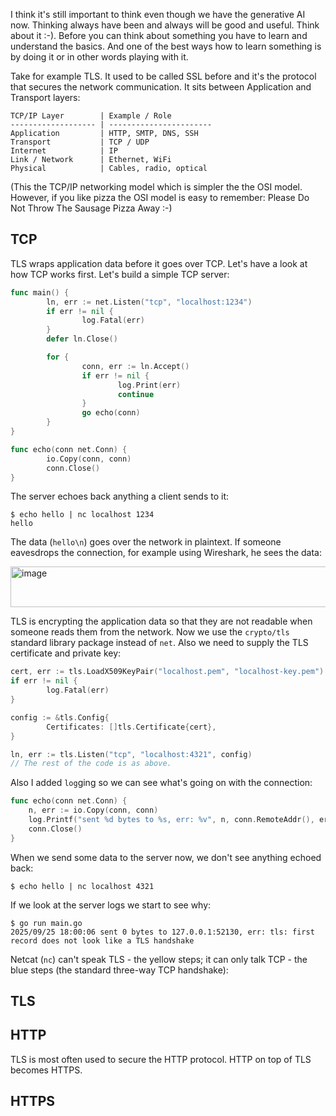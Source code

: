 I think it's still important to think even though we have the generative AI now. Thinking always have been and always will be good and useful. Think about it :-). Before you can think about something you have to learn and understand the basics. And one of the best ways how to learn something is by doing it or in other words playing with it.

Take for example TLS. It used to be called SSL before and it's the protocol that secures the network communication. It sits between Application and Transport layers:

```
TCP/IP Layer        | Example / Role
------------------- | -----------------------
Application         | HTTP, SMTP, DNS, SSH
Transport           | TCP / UDP
Internet            | IP
Link / Network      | Ethernet, WiFi
Physical            | Cables, radio, optical
```

(This the TCP/IP networking model which is simpler the the OSI model. However, if you like pizza the OSI model is easy to remember: Please Do Not Throw The Sausage Pizza Away :-)

## TCP

TLS wraps application data before it goes over TCP. Let's have a look at how TCP works first. Let's build a simple TCP server:

```go
func main() {
        ln, err := net.Listen("tcp", "localhost:1234")
        if err != nil {
                log.Fatal(err)
        }
        defer ln.Close()

        for {
                conn, err := ln.Accept()
                if err != nil {
                        log.Print(err)
                        continue
                }
                go echo(conn)
        }
}

func echo(conn net.Conn) {
        io.Copy(conn, conn)
        conn.Close()
}
```

The server echoes back anything a client sends to it:

```
$ echo hello | nc localhost 1234
hello
```

The data (`hello\n`) goes over the network in plaintext. If someone eavesdrops the connection, for example using Wireshark, he sees the data:

<img width="594" height="65" alt="image" src="https://github.com/user-attachments/assets/b3e1daa4-fd69-49a8-ac85-399f10e50f51" />

TLS is encrypting the application data so that they are not readable when someone reads them from the network. Now we use the `crypto/tls` standard library package instead of `net`. Also we need to supply the TLS certificate and private key:

```go
cert, err := tls.LoadX509KeyPair("localhost.pem", "localhost-key.pem")
if err != nil {
        log.Fatal(err)
}

config := &tls.Config{
        Certificates: []tls.Certificate{cert},
}

ln, err := tls.Listen("tcp", "localhost:4321", config)
// The rest of the code is as above.
```

Also I added `log`ging so we can see what's going on with the connection:

```go
func echo(conn net.Conn) {
	n, err := io.Copy(conn, conn)
	log.Printf("sent %d bytes to %s, err: %v", n, conn.RemoteAddr(), err)
	conn.Close()
}
```

When we send some data to the server now, we don't see anything echoed back:

```
$ echo hello | nc localhost 4321
```

If we look at the server logs we start to see why:

```
$ go run main.go 
2025/09/25 18:00:06 sent 0 bytes to 127.0.0.1:52130, err: tls: first record does not look like a TLS handshake
```

Netcat (`nc`) can't speak TLS - the yellow steps; it can only talk TCP - the blue steps (the standard three-way TCP handshake): 


## TLS

## HTTP

TLS is most often used to secure the HTTP protocol. HTTP on top of TLS becomes HTTPS.

## HTTPS
